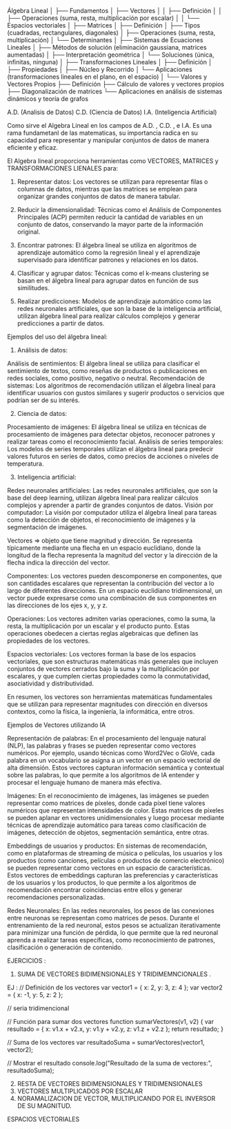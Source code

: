 Álgebra Lineal
│
├── Fundamentos
│   ├── Vectores
│   │   ├── Definición
│   │   ├── Operaciones (suma, resta, multiplicación por escalar)
│   │   └── Espacios vectoriales
│
├── Matrices
│   ├── Definición
│   ├── Tipos (cuadradas, rectangulares, diagonales)
│   ├── Operaciones (suma, resta, multiplicación)
│   └── Determinantes
│
├── Sistemas de Ecuaciones Lineales
│   ├── Métodos de solución (eliminación gaussiana, matrices aumentadas)
│   ├── Interpretación geométrica
│   └── Soluciones (única, infinitas, ninguna)
│
├── Transformaciones Lineales
│   ├── Definición
│   ├── Propiedades
│   ├── Núcleo y Recorrido
│   └── Aplicaciones (transformaciones lineales en el plano, en el espacio)
│
└── Valores y Vectores Propios
    ├── Definición
    ├── Cálculo de valores y vectores propios
    ├── Diagonalización de matrices
    └── Aplicaciones en análisis de sistemas dinámicos y teoría de grafos


A.D. (Analisis de Datos)
C.D. (Ciencia de Datos)
I.A. (Inteligencia Artificial)

Como sirve el Algebra Lineal en los campos de A.D. , C.D. , e I.A.
Es una rama fundametanl de las matematicas, su importancia radica en su capacidad para representar y manipular conjuntos de datos de manera eficiente y eficaz.

El Algebra lineal proporciona herramientas como VECTORES, MATRICES y TRANSFORMACIONES LIENALES para:

1. Representar datos: Los vectores se utilizan para representar filas o columnas de datos, mientras que las matrices se emplean para organizar grandes conjuntos de datos de manera tabular.

2. Reducir la dimensionalidad: Técnicas como el Análisis de Componentes Principales (ACP) permiten reducir la cantidad de variables en un conjunto de datos, conservando la mayor parte de la información original.

3. Encontrar patrones: El álgebra lineal se utiliza en algoritmos de aprendizaje automático como la regresión lineal y el aprendizaje supervisado para identificar patrones y relaciones en los datos.

4. Clasificar y agrupar datos: Técnicas como el k-means clustering se basan en el álgebra lineal para agrupar datos en función de sus similitudes.

5. Realizar predicciones: Modelos de aprendizaje automático como las redes neuronales artificiales, que son la base de la inteligencia artificial, utilizan álgebra lineal para realizar cálculos complejos y generar predicciones a partir de datos.

Ejemplos del uso del álgebra lineal:

1. Análisis de datos:

Análisis de sentimientos: El álgebra lineal se utiliza para clasificar el sentimiento de textos, como reseñas de productos o publicaciones en redes sociales, como positivo, negativo o neutral.
Recomendación de sistemas: Los algoritmos de recomendación utilizan el álgebra lineal para identificar usuarios con gustos similares y sugerir productos o servicios que podrían ser de su interés.

2. Ciencia de datos:

Procesamiento de imágenes: El álgebra lineal se utiliza en técnicas de procesamiento de imágenes para detectar objetos, reconocer patrones y realizar tareas como el reconocimiento facial.
Análisis de series temporales: Los modelos de series temporales utilizan el álgebra lineal para predecir valores futuros en series de datos, como precios de acciones o niveles de temperatura.

3. Inteligencia artificial:

Redes neuronales artificiales: Las redes neuronales artificiales, que son la base del deep learning, utilizan álgebra lineal para realizar cálculos complejos y aprender a partir de grandes conjuntos de datos.
Visión por computador: La visión por computador utiliza el álgebra lineal para tareas como la detección de objetos, el reconocimiento de imágenes y la segmentación de imágenes.







Vectores => objeto que tiene magnitud y dirección. Se representa típicamente mediante una flecha en un espacio euclidiano, donde la longitud de la flecha representa la magnitud del vector y la dirección de la flecha indica la dirección del vector.

Componentes: Los vectores pueden descomponerse en componentes, que son cantidades escalares que representan la contribución del vector a lo largo de diferentes direcciones. En un espacio euclidiano tridimensional, un vector puede expresarse como una combinación de sus componentes en las direcciones de los ejes x, y, y z.

Operaciones: Los vectores admiten varias operaciones, como la suma, la resta, la multiplicación por un escalar y el producto punto. Estas operaciones obedecen a ciertas reglas algebraicas que definen las propiedades de los vectores.

Espacios vectoriales: Los vectores forman la base de los espacios vectoriales, que son estructuras matemáticas más generales que incluyen conjuntos de vectores cerrados bajo la suma y la multiplicación por escalares, y que cumplen ciertas propiedades como la conmutatividad, asociatividad y distributividad.

En resumen, los vectores son herramientas matemáticas fundamentales que se utilizan para representar magnitudes con dirección en diversos contextos, como la física, la ingeniería, la informática, entre otros.

Ejemplos de Vectores utilizando IA

Representación de palabras: En el procesamiento del lenguaje natural (NLP), las palabras y frases se pueden representar como vectores numéricos. Por ejemplo, usando técnicas como Word2Vec o GloVe, cada palabra en un vocabulario se asigna a un vector en un espacio vectorial de alta dimensión. Estos vectores capturan información semántica y contextual sobre las palabras, lo que permite a los algoritmos de IA entender y procesar el lenguaje humano de manera más efectiva.

Imágenes: En el reconocimiento de imágenes, las imágenes se pueden representar como matrices de píxeles, donde cada píxel tiene valores numéricos que representan intensidades de color. Estas matrices de píxeles se pueden aplanar en vectores unidimensionales y luego procesar mediante técnicas de aprendizaje automático para tareas como clasificación de imágenes, detección de objetos, segmentación semántica, entre otras.

Embeddings de usuarios y productos: En sistemas de recomendación, como en plataformas de streaming de música o películas, los usuarios y los productos (como canciones, películas o productos de comercio electrónico) se pueden representar como vectores en un espacio de características. Estos vectores de embeddings capturan las preferencias y características de los usuarios y los productos, lo que permite a los algoritmos de recomendación encontrar coincidencias entre ellos y generar recomendaciones personalizadas.

Redes Neuronales: En las redes neuronales, los pesos de las conexiones entre neuronas se representan como matrices de pesos. Durante el entrenamiento de la red neuronal, estos pesos se actualizan iterativamente para minimizar una función de pérdida, lo que permite que la red neuronal aprenda a realizar tareas específicas, como reconocimiento de patrones, clasificación o generación de contenido.

EJERCICIOS : 

1. SUMA DE VECTORES BIDIMENSIONALES Y TRIDIMEMNCIONALES .

EJ : // Definición de los vectores
var vector1 = { x: 2, y: 3, z: 4 };
var vector2 = { x: -1, y: 5, z: 2 };

// seria tridimencional 

// Función para sumar dos vectores
function sumarVectores(v1, v2) {
    var resultado = {
        x: v1.x + v2.x,
        y: v1.y + v2.y,
        z: v1.z + v2.z
    };
    return resultado;
}

// Suma de los vectores
var resultadoSuma = sumarVectores(vector1, vector2);

// Mostrar el resultado
console.log("Resultado de la suma de vectores:", resultadoSuma);


2. RESTA DE VECTORES BIDIMENSIONALES Y TRIDIMENSIONALES
3. VECTORES MULTIPLICADOS POR ESCALAR
4. NORAMALIZACION DE VECTOR, MULTIPLICANDO POR EL INVERSOR DE SU MAGNITUD.


ESPACIOS VECTORIALES


## 

